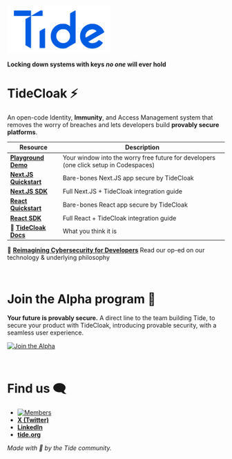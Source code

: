 <div>
  <img src="./TideLogo-Wordmark-Blue.png" alt="Tide logo" width="240"/>
</div>

**Locking down systems with keys *no one* will ever hold**

# TideCloak ⚡️

An open-code Identity, **Immunity**, and Access Management system that removes the worry of breaches and lets developers build **provably secure platforms**.

| Resource | Description |
|---|---|
| **[Playground Demo](https://github.com/tide-foundation/tidecloak-playground)** | Your window into the worry free future for developers (one click setup in Codespaces) |
| **[Next.JS Quickstart](https://github.com/tide-foundation/tidecloak-js/blob/main/packages/tidecloak-create-nextjs/README.md#quickstart)** | Bare-bones Next.JS app secure by TideCloak |
| **[Next.JS SDK](https://github.com/tide-foundation/tidecloak-js/blob/main/packages/tidecloak-nextjs/README.md)** | Full Next.JS + TideCloak integration guide |
| **[React Quickstart](https://github.com/tide-foundation/tidecloak-gettingstarted)** | Bare-bones React app secure by TideCloak |
| **[React SDK](https://github.com/tide-foundation/tidecloak-js/blob/main/packages/tidecloak-react/README.md)** | Full React + TideCloak integration guide |
| 📰 **[TideCloak Docs](https://docs.tidecloak.com/docs/intro)** | What you think it is |

📌 **[Reimagining Cybersecurity for Developers](https://tide.org/blog/rethinking-cybersecurity-for-developers)** Read our op-ed on our technology & underlying philosophy

<br />

# Join the Alpha program 🚀

**Your future is provably secure.**
A direct line to the team building Tide, to secure your product with TideCloak, introducing provable security, with a seamless user experience.

[![Join the Alpha](https://img.shields.io/badge/Join_the_Alpha-0A81C4?style=for-the-badge&logo=apachespark&logoColor=white)](https://tide.org/alpha)

<br />

# Find us 🗨️

- [![Members](https://img.shields.io/badge/dynamic/json?url=https%3A%2F%2Fdiscord.com%2Fapi%2Finvites%2FXBMd9ny2q5%3Fwith_counts%3Dtrue&query=%24.approximate_member_count&label=Members&logo=discord&logoColor=white)](https://discord.gg/XBMd9ny2q5)
- [**X (Twitter)**](https://twitter.com/tidefoundation)
- [**LinkedIn**](https://www.linkedin.com/company/tide-foundation/)
- [**tide.org**](https://tide.org)

*Made with 🤯 by the Tide community.*
